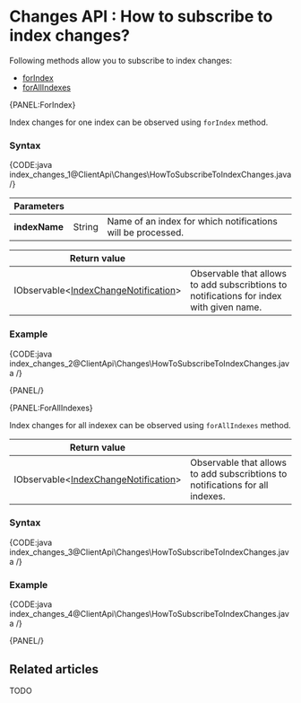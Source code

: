 # Changes API : How to subscribe to index changes?

Following methods allow you to subscribe to index changes:

- [forIndex](../../client-api/changes/how-to-subscribe-to-index-changes#forindex)
- [forAllIndexes](../../client-api/changes/how-to-subscribe-to-index-changes#forallindexes)

{PANEL:ForIndex}

Index changes for one index can be observed using `forIndex` method.

### Syntax

{CODE:java index_changes_1@ClientApi\Changes\HowToSubscribeToIndexChanges.java /}

| Parameters | | |
| ------------- | ------------- | ----- |
| **indexName** | String | Name of an index for which notifications will be processed. |

| Return value | |
| ------------- | ----- |
| IObservable<[IndexChangeNotification](../../glossary/index-change-notification)> | Observable that allows to add subscribtions to notifications for index with given name. |

### Example

{CODE:java index_changes_2@ClientApi\Changes\HowToSubscribeToIndexChanges.java /}

{PANEL/}

{PANEL:ForAllIndexes}

Index changes for all indexex can be observed using `forAllIndexes` method.

| Return value | |
| ------------- | ----- |
| IObservable<[IndexChangeNotification](../../glossary/index-change-notification)> | Observable that allows to add subscribtions to notifications for all indexes. |

### Syntax

{CODE:java index_changes_3@ClientApi\Changes\HowToSubscribeToIndexChanges.java /}

### Example

{CODE:java index_changes_4@ClientApi\Changes\HowToSubscribeToIndexChanges.java /}

{PANEL/}

## Related articles

TODO